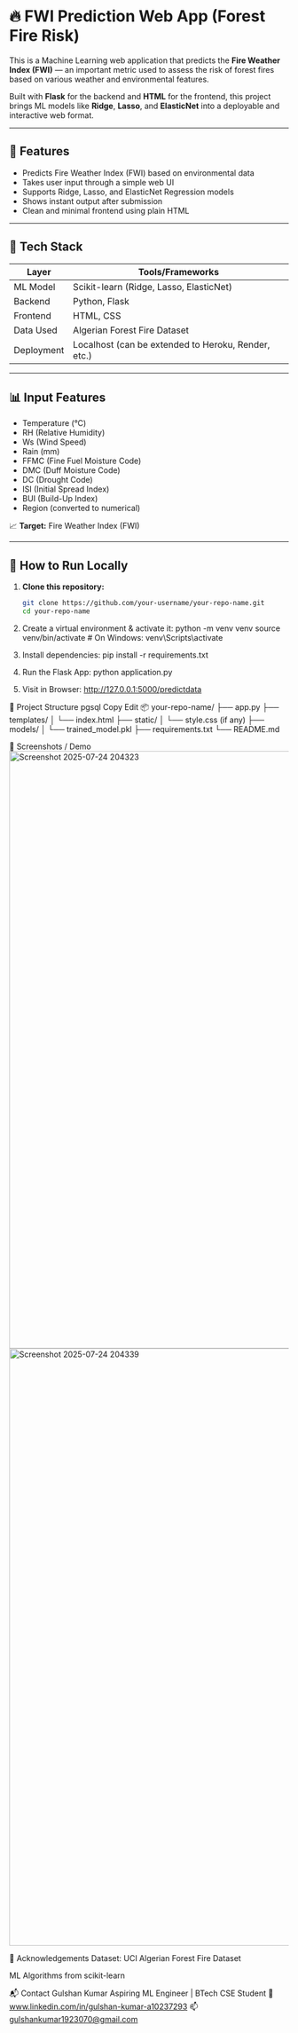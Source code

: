 # 🔥 FWI Prediction Web App (Forest Fire Risk)

This is a Machine Learning web application that predicts the **Fire Weather Index (FWI)** — an important metric used to assess the risk of forest fires based on various weather and environmental features.

Built with **Flask** for the backend and **HTML** for the frontend, this project brings ML models like **Ridge**, **Lasso**, and **ElasticNet** into a deployable and interactive web format.

---

## 📌 Features

- Predicts Fire Weather Index (FWI) based on environmental data
- Takes user input through a simple web UI
- Supports Ridge, Lasso, and ElasticNet Regression models
- Shows instant output after submission
- Clean and minimal frontend using plain HTML

---

## 🧰 Tech Stack

| Layer       | Tools/Frameworks                    |
|-------------|-------------------------------------|
| ML Model    | Scikit-learn (Ridge, Lasso, ElasticNet) |
| Backend     | Python, Flask                       |
| Frontend    | HTML, CSS                           |
| Data Used   | Algerian Forest Fire Dataset        |
| Deployment  | Localhost (can be extended to Heroku, Render, etc.) |

---

## 📊 Input Features

- Temperature (°C)
- RH (Relative Humidity)
- Ws (Wind Speed)
- Rain (mm)
- FFMC (Fine Fuel Moisture Code)
- DMC (Duff Moisture Code)
- DC (Drought Code)
- ISI (Initial Spread Index)
- BUI (Build-Up Index)
- Region (converted to numerical)

📈 **Target:** Fire Weather Index (FWI)

---

## 🚀 How to Run Locally

1. **Clone this repository:**

   ```bash
   git clone https://github.com/your-username/your-repo-name.git
   cd your-repo-name
2. Create a virtual environment & activate it:
   python -m venv venv
   source venv/bin/activate    # On Windows: venv\Scripts\activate

3. Install dependencies:
   pip install -r requirements.txt 

4. Run the Flask App:
   python application.py

5. Visit in Browser:
   http://127.0.0.1:5000/predictdata
   
📁 Project Structure
pgsql
Copy
Edit
📦 your-repo-name/
├── app.py
├── templates/
│   └── index.html
├── static/
│   └── style.css (if any)
├── models/
│   └── trained_model.pkl
├── requirements.txt
└── README.md

📌 Screenshots / Demo
<img width="1919" height="1077" alt="Screenshot 2025-07-24 204323" src="https://github.com/user-attachments/assets/9dd81b4c-29c7-4b94-8755-e4fbc9626b68" />
<img width="1916" height="1077" alt="Screenshot 2025-07-24 204339" src="https://github.com/user-attachments/assets/56f5461c-a0b2-4bfd-a463-8e48b16da36b" />

🤝 Acknowledgements
Dataset: UCI Algerian Forest Fire Dataset

ML Algorithms from scikit-learn

📬 Contact
Gulshan Kumar
Aspiring ML Engineer | BTech CSE Student
🔗 www.linkedin.com/in/gulshan-kumar-a10237293
📫 gulshankumar1923070@gmail.com
